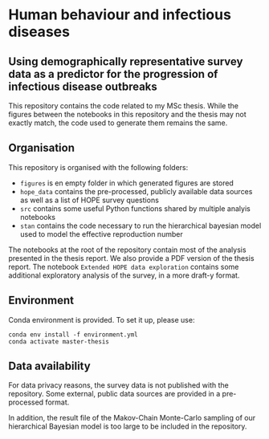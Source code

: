 # Human behaviour and infectious diseases
## Using demographically representative survey data as a predictor for the progression of infectious disease outbreaks

This repository contains the code related to my MSc thesis. While the figures between the notebooks in this repository and the thesis may not exactly match, the code used to generate them remains the same.

## Organisation

This repository is organised with the following folders:
 * `figures` is en empty folder in which generated figures are stored
 * `hope_data` contains the pre-processed, publicly available data sources as well as a list of HOPE survey questions
 * `src` contains some useful Python functions shared by multiple analyis notebooks
 * `stan` contains the code necessary to run the hierarchical bayesian model used to model the effective reproduction number

The notebooks at the root of the repository contain most of the analysis presented in the thesis report. We also provide a PDF version of the thesis report. The notebook `Extended HOPE data exploration` contains some additional exploratory analysis of the survey, in a more draft-y format.

## Environment

Conda environment is provided. To set it up, please use:

```Shell
conda env install -f environment.yml
conda activate master-thesis
```

## Data availability

For data privacy reasons, the survey data is not published with the repository. Some external, public data sources are provided in a pre-processed format. 

In addition, the result file of the Makov-Chain Monte-Carlo sampling of our hierarchical Bayesian model is too large to be included in the repository.

